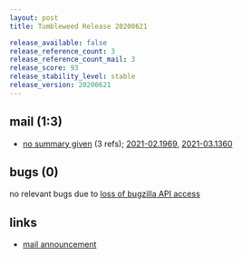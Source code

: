 ```yaml
---
layout: post
title: Tumbleweed Release 20200621

release_available: false
release_reference_count: 3
release_reference_count_mail: 3
release_score: 93
release_stability_level: stable
release_version: 20200621
---
```


## mail (1:3)

- [no summary given](https://github.com/boombatower/tumbleweed-review/issues/10) (3 refs); [2021-02.1969](https://github.com/boombatower/tumbleweed-review/issues/10), [2021-03.1360](https://github.com/boombatower/tumbleweed-review/issues/10)

## bugs (0)

<!--more-->

no relevant bugs due to [loss of bugzilla API access](https://bugzilla.opensuse.org/show_bug.cgi?id=1157722)



## links

- [mail announcement](https://github.com/boombatower/tumbleweed-review/issues/10)
